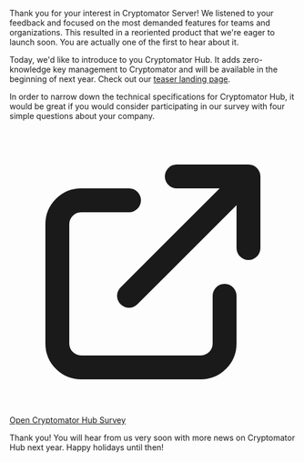 Thank you for your interest in Cryptomator Server! We listened to your feedback and focused on the most demanded features for teams and organizations. This resulted in a reoriented product that we're eager to launch soon. You are actually one of the first to hear about it.

Today, we'd like to introduce to you Cryptomator Hub. It adds zero-knowledge key management to Cryptomator and will be available in the beginning of next year. Check out our [teaser landing page](https://cryptomator.org/hub/).

In order to narrow down the technical specifications for Cryptomator Hub, it would be great if you would consider participating in our survey with four simple questions about your company.

<div class="text-center">
  <a href="https://forms.gle/bQekRxCwBsCdXGGL6" role="button" class="inline-flex items-center border border-transparent rounded text-base text-white bg-cryptomator-primary px-8 py-2">
    <svg xmlns="http://www.w3.org/2000/svg" class="-ml-0.5 mr-2 h-5 w-5" fill="none" viewBox="0 0 24 24" stroke="currentColor"><path stroke-linecap="round" stroke-linejoin="round" stroke-width="2" d="M10 6H6a2 2 0 00-2 2v10a2 2 0 002 2h10a2 2 0 002-2v-4M14 4h6m0 0v6m0-6L10 14" /></svg>
    Open Cryptomator Hub Survey
  </a>
</div>

Thank you! You will hear from us very soon with more news on Cryptomator Hub next year. Happy holidays until then!
